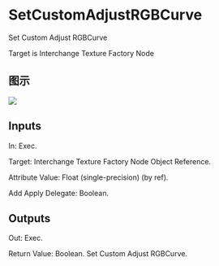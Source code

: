 # SetCustomAdjustRGBCurve

Set Custom Adjust RGBCurve

Target is Interchange Texture Factory Node

## 图示

![]($-20221218-19350626.png)

## Inputs

In: Exec.

Target: Interchange Texture Factory Node Object Reference.

Attribute Value: Float (single-precision) (by ref).

Add Apply Delegate: Boolean.  

## Outputs

Out: Exec.

Return Value: Boolean. Set Custom Adjust RGBCurve.

